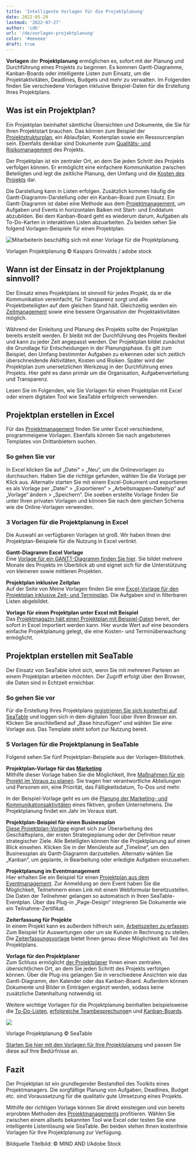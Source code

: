 ```yaml
---
title: 'Intelligente Vorlagen für die Projektplanung'
date: 2022-05-20
lastmod: '2022-07-27'
author: 'cdb'
url: '/de/vorlagen-projektplanung'
color: '#eeeeee'
draft: true
---
```


**Vorlagen** der **Projektplanung** ermöglichen es, sofort mit der Planung und Durchführung eines Projekts zu beginnen. Es kommen Gantt-Diagramme, Kanban-Boards oder intelligente Listen zum Einsatz, um die Projektaktivitäten, Deadlines, Budgets und mehr zu verwalten. Im Folgenden finden Sie verschiedene Vorlagen inklusive Beispiel-Daten für die Erstellung Ihres Projektplans.

## Was ist ein Projektplan?

Ein Projektplan beinhaltet sämtliche Übersichten und Dokumente, die Sie für Ihren Projektstart brauchen. Das können zum Beispiel der [Projektstrukturplan](https://seatable.io/projektstrukturplan-vorlage/), ein Ablaufplan, Kostenplan sowie ein Ressourcenplan sein. Ebenfalls denkbar sind Dokumente zum [Qualitäts- und Risikomanagement](https://seatable.io/swot-analyse-template/) des Projekts.

Der Projektplan ist ein zentraler Ort, an dem Sie jeden Schritt des Projekts verfolgen können. Er ermöglicht eine einfachere Kommunikation zwischen Beteiligten und legt die zeitliche Planung, den Umfang und die [Kosten des Projekts](https://seatable.io/budgetplanung-vorlage/) dar.

Die Darstellung kann in Listen erfolgen. Zusätzlich kommen häufig die Gantt-Diagramm-Darstellung oder ein Kanban-Board zum Einsatz. Ein Gantt-Diagramm ist dabei eine Methode aus dem [Projektmanagement](https://seatable.io/projektmanagement/), um Aufgaben und Events in horizontalen Balken mit Start- und Enddatum abzubilden. Bei dem Kanban-Board geht es wiederum darum, Aufgaben als To-Do-Karten in interaktiven Listen abzuarbeiten. Zu beiden sehen Sie folgend Vorlagen-Beispiele für einen Projektplan.

![Mitarbeiterin beschäftig sich mit einer Vorlage für die Projektplanung.](https://seatable.io/wp-content/uploads/2022/05/Vorlagen-Projektplanung_AdobeStock_137171761_bearbeitet-711x474.jpg)

Vorlagen Projektplanung © Kaspars Grinvalds / adobe stock

## Wann ist der Einsatz in der Projektplanung sinnvoll?

Der Einsatz eines Projektplans ist sinnvoll für jedes Projekt, da er die Kommunikation vereinfacht, für Transparenz sorgt und alle Projektbeteiligten auf dem gleichen Stand hält. Gleichzeitig werden ein [Zeitmanagement](https://seatable.io/arbeitszeiterfassung-in-excel/) sowie eine bessere Organisation der Projektaktivitäten möglich.

Während der Einleitung und Planung des Projekts sollte der Projektplan bereits erstellt werden. Er bleibt mit der Durchführung des Projekts flexibel und kann zu jeder Zeit angepasst werden. Der Projektplan bildet zunächst die Grundlage für Entscheidungen in der Planungsphase. Es gilt zum Beispiel, den Umfang bestimmter Aufgaben zu erkennen oder sich zeitlich überschneidende Aktivitäten, Kosten und Risiken. Später wird der Projektplan zum unersetzlichen Werkzeug in der Durchführung eines Projekts. Hier geht es dann primär um die Organisation, Aufgabenverteilung und Transparenz.

Lesen Sie im Folgenden, wie Sie Vorlagen für einen Projektplan mit Excel oder einem digitalen Tool wie SeaTable erfolgreich verwenden.

## Projektplan erstellen in Excel

Für das [Projektmanagement](https://seatable.io/projekt-management-tool/) finden Sie unter Excel verschiedene, programmeigene Vorlagen. Ebenfalls können Sie nach angebotenen Templates von Drittanbietern suchen.

### So gehen Sie vor

In Excel klicken Sie auf „Datei“ > „Neu“, um die Onlinevorlagen zu durchsuchen. Haben Sie die richtige gefunden, wählen Sie die Vorlage per Klick aus. Alternativ starten Sie mit einem Excel-Dokument und exportieren es als Vorlage per „Datei“ > „Exportieren“ > „Arbeitsmappen-Dateityp“ auf „Vorlage“ ändern > „Speichern“. Die soeben erstellte Vorlage finden Sie unter Ihren privaten Vorlagen und können Sie nach dem gleichen Schema wie die Online-Vorlagen verwenden.

### 3 Vorlagen für die Projektplanung in Excel

Die Auswahl an verfügbaren Vorlagen ist groß. Wir haben Ihnen drei Projektplan-Beispiele für die Nutzung in Excel verlinkt.

**Gantt-Diagramm Excel Vorlage**  
Eine [Vorlage für ein GANTT-Diagramm finden Sie hier](https://vorla.ch/projektplan-vorlage/). Sie bildet mehrere Monate des Projekts im Überblick ab und eignet sich für die Unterstützung von kleineren sowie mittleren Projekten.

**Projektplan inklusive Zeitplan**  
Auf der Seite von Meine Vorlagen finden Sie eine [Excel-Vorlage für den Projektplan inklusive Zeit- und Terminplan](https://www.meinevorlagen.com/projektmanagement/projektplan-terminplan/). Die Aufgaben sind in filterbaren Listen abgebildet.

**Vorlage für einen Projektplan unter Excel mit Beispiel**  
Das [Projektmagazin hält einen Projektplan mit Beispiel-Daten](https://www.projektmagazin.de/tool/beispiel-projektplan) bereit, der sofort in Excel importiert werden kann. Hier wurde Wert auf eine besonders einfache Projektplanung gelegt, die eine Kosten- und Terminüberwachung ermöglicht.

## Projektplan erstellen mit SeaTable

Der Einsatz von SeaTable lohnt sich, wenn Sie mit mehreren Parteien an einem Projektplan arbeiten möchten. Der Zugriff erfolgt über den Browser, die Daten sind in Echtzeit erreichbar.

### So gehen Sie vor

Für die Erstellung Ihres Projektplans [registrieren Sie sich kostenfrei auf SeaTable](https://seatable.io/registrierung/) und loggen sich in dem digitalen Tool über Ihren Browser ein. Klicken Sie anschließend auf „Base hinzufügen“ und wählen Sie eine Vorlage aus. Das Template steht sofort zur Nutzung bereit.

### 5 Vorlagen für die Projektplanung in SeaTable

Folgend sehen Sie fünf Projektplan-Beispiele aus der Vorlagen-Bibliothek.

**Projektplan-Vorlage für das [Marketing](https://seatable.io/marketing/)**  
Mithilfe dieser Vorlage haben Sie die Möglichkeit, Ihre [Maßnahmen für ein Projekt im Voraus zu planen](https://seatable.io/vorlage/hntk-vocrksmyj-9746vka/). Sie tragen hier verantwortliche Abteilungen und Personen ein, eine Priorität, das Fälligkeitsdatum, To-Dos und mehr.

In der Beispiel-Vorlage geht es um die [Planung der Marketing- und Kommunikationsaktivitäten](https://seatable.io/marketingplan-vorlage/) eines fiktiven, großen Unternehmens. Die Projektplanung findet ein Jahr im Voraus statt.

**Projektplan-Beispiel für einen Businessplan**  
[Diese Projektplan-Vorlage](https://seatable.io/vorlage/tstajcvyqfw9rcwobdte4q/) eignet sich zur Überarbeitung des Geschäftsplans, der ersten Strategieplanung oder der Definition neuer strategischer Ziele. Alle Beteiligten können hier die Projektplanung auf einen Blick einsehen. Klicken Sie in der Menüleiste auf „Timeline“, um den Businessplan als Gantt-Diagramm darzustellen. Alternativ wählen Sie „Kanban“, um geplante, in Bearbeitung oder erledigte Aufgaben einzusehen.

**Projektplanung im Eventmanagement**  
Hier erhalten Sie ein Beispiel für einen [Projektplan aus dem Eventmanagement](https://seatable.io/vorlage/fewxqfzbsxocskxl7hikqq/). Zur Anmeldung an dem Event haben Sie die Möglichkeit, Teilnehmern einen Link mit einem Webformular bereitzustellen. Die Daten der Teilnehmer gelangen so automatisch in Ihren SeaTable-Eventplan. Über das Plug-in „Page-Design“ integrieren Sie Dokumente wie ein Teilnahme-Zertifikat.

**Zeiterfassung für Projekte**  
In einem Projekt kann es außerdem hilfreich sein, [Arbeitszeiten zu erfassen](https://seatable.io/arbeitszeiterfassung-in-excel/). Zum Beispiel für Auswertungen oder um sie Kunden in Rechnung zu stellen. Die [Zeiterfassungsvorlage](https://seatable.io/vorlage/ek3ry6ywsjoz-imsenb49g/) bietet Ihnen genau diese Möglichkeit als Teil des Projektplans.

**Vorlage für den Projektplaner**  
Zum Schluss ermöglicht [der Projektplaner](https://seatable.io/vorlage/ajlptlawq6-nyxqwyjfujq/) Ihnen einen zentralen, übersichtlichen Ort, an dem Sie jeden Schritt des Projekts verfolgen können. Über die Plug-ins gelangen Sie in verschiedene Ansichten wie das Gantt-Diagramm, den Kalender oder das Kanban-Board. Außerdem können Dokumente und Bilder in Einträgen ergänzt werden, sodass keine zusätzliche Datenhaltung notwendig ist.

Weitere wichtige Vorlagen für die Projektplanung beinhalten beispielsweise die [To-Do-Listen](https://seatable.io/vorlage/brsc53rrtqwduseehp2ntq/), [erfolgreiche Teambesprechunge](https://seatable.io/vorlage/gumqbevcroszpprj6j4xyg/)n und [Kanban-Boards](https://seatable.io/vorlage/od2g0vkhqxi5pdwsyrfwra/).

![](https://seatable.io/wp-content/uploads/2022/05/Vorlagen-Projektplanung_Template.jpg)

Vorlage Projektplanung © SeaTable

[Starten Sie hier mit den Vorlagen für Ihre Projektplanung](https://seatable.io/vorlagen/projekte/) und passen Sie diese auf Ihre Bedürfnisse an.

## Fazit

Der Projektplan ist ein grundlegender Bestandteil des Toolkits eines Projektmanagers. Die sorgfältige Planung von Aufgaben, Deadlines, Budget etc. sind Voraussetzung für die qualitativ gute Umsetzung eines Projekts.

Mithilfe der richtigen Vorlage können Sie direkt einsteigen und von bereits erprobten Methoden des [Projektmanagements](https://seatable.io/projekt-management-tool/) profitieren. Wählen Sie zwischen einem allseits bekannten Tool wie Excel oder testen Sie eine intelligente Listenlösung wie SeaTable. Bei beiden stehen Ihnen kostenfreie Vorlagen für Ihre Projektplanung zur Verfügung.

Bildquelle Titelbild: © MIND AND I/Adobe Stock
